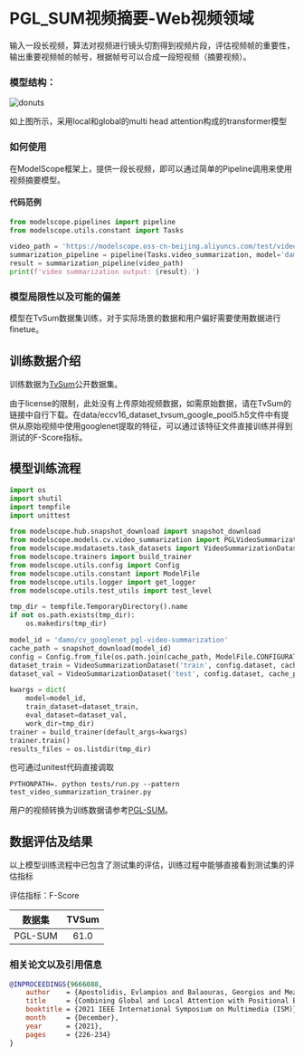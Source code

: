 
# PGL_SUM视频摘要-Web视频领域
输入一段长视频，算法对视频进行镜头切割得到视频片段，评估视频帧的重要性，输出重要视频帧的帧号，根据帧号可以合成一段短视频（摘要视频）。
<!--


输入视频：

[![IMAGE ALT TEXT](video/preview_input_4.jpg)](https://dmshared.oss-cn-hangzhou.aliyuncs.com/james.wjg/MAAS/video/video_category_test_video.mp4?OSSAccessKeyId=LTAI5tC7NViXtQKpxFUpxd3a&Expires=2023833695&Signature=9ZUwnqVyGdMlmukFazup0r9%2BbJ8%3D)


输出摘要视频：

[![IMAGE ALT TEXT](video/preview_output_4.jpg)](https://dmshared.oss-cn-hangzhou.aliyuncs.com/james.wjg/MAAS/video/summarization_result.mp4?OSSAccessKeyId=LTAI5tC7NViXtQKpxFUpxd3a&Expires=2023835215&Signature=62dIjYT%2BjTkCiNbsSNY6u%2FicuYk%3D)
-->



### 模型结构：

<p align="left">
    <img src="video/framework.png" alt="donuts" />
    
如上图所示，采用local和global的multi head attention构成的transformer模型

### 如何使用
在ModelScope框架上，提供一段长视频，即可以通过简单的Pipeline调用来使用视频摘要模型。

#### 代码范例
```python
from modelscope.pipelines import pipeline
from modelscope.utils.constant import Tasks

video_path = 'https://modelscope.oss-cn-beijing.aliyuncs.com/test/videos/video_category_test_video.mp4'
summarization_pipeline = pipeline(Tasks.video_summarization, model='damo/cv_googlenet_pgl-video-summarization')
result = summarization_pipeline(video_path)
print(f'video summarization output: {result}.')
```
### 模型局限性以及可能的偏差
模型在TvSum数据集训练，对于实际场景的数据和用户偏好需要使用数据进行finetue。

## 训练数据介绍
训练数据为[TvSum](https://github.com/yalesong/tvsum)公开数据集。

由于license的限制，此处没有上传原始视频数据，如需原始数据，请在TvSum的链接中自行下载。在data/eccv16_dataset_tvsum_google_pool5.h5文件中有提供从原始视频中使用googlenet提取的特征，可以通过该特征文件直接训练并得到测试的F-Score指标。


## 模型训练流程
```python
import os
import shutil
import tempfile
import unittest

from modelscope.hub.snapshot_download import snapshot_download
from modelscope.models.cv.video_summarization import PGLVideoSummarization
from modelscope.msdatasets.task_datasets import VideoSummarizationDataset
from modelscope.trainers import build_trainer
from modelscope.utils.config import Config
from modelscope.utils.constant import ModelFile
from modelscope.utils.logger import get_logger
from modelscope.utils.test_utils import test_level

tmp_dir = tempfile.TemporaryDirectory().name
if not os.path.exists(tmp_dir):
    os.makedirs(tmp_dir)

model_id = 'damo/cv_googlenet_pgl-video-summarization'
cache_path = snapshot_download(model_id)
config = Config.from_file(os.path.join(cache_path, ModelFile.CONFIGURATION))
dataset_train = VideoSummarizationDataset('train', config.dataset, cache_path)
dataset_val = VideoSummarizationDataset('test', config.dataset, cache_path)

kwargs = dict(
    model=model_id,
    train_dataset=dataset_train,
    eval_dataset=dataset_val,
    work_dir=tmp_dir)
trainer = build_trainer(default_args=kwargs)
trainer.train()
results_files = os.listdir(tmp_dir)
```

也可通过unitest代码直接调取

```shell
PYTHONPATH=. python tests/run.py --pattern test_video_summarization_trainer.py
```

用户的视频转换为训练数据请参考[PGL-SUM](https://github.com/e-apostolidis/PGL-SUM)。

## 数据评估及结果

以上模型训练流程中已包含了测试集的评估，训练过程中能够直接看到测试集的评估指标

评估指标：F-Score

|   数据集   | TVSum |
|:-------:| :----: |
| PGL-SUM | 61.0 |

### 相关论文以及引用信息

```BibTeX
@INPROCEEDINGS{9666088,
    author    = {Apostolidis, Evlampios and Balaouras, Georgios and Mezaris, Vasileios and Patras, Ioannis},
    title     = {Combining Global and Local Attention with Positional Encoding for Video Summarization},
    booktitle = {2021 IEEE International Symposium on Multimedia (ISM)},
    month     = {December},
    year      = {2021},
    pages     = {226-234}
}
```
